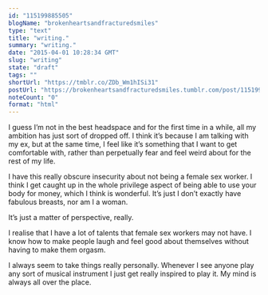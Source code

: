 ```yaml
---
id: "115199885505"
blogName: "brokenheartsandfracturedsmiles"
type: "text"
title: "writing."
summary: "writing."
date: "2015-04-01 10:28:34 GMT"
slug: "writing"
state: "draft"
tags: ""
shortUrl: "https://tmblr.co/ZDb_Wm1hISi31"
postUrl: "https://brokenheartsandfracturedsmiles.tumblr.com/post/115199885505/writing"
noteCount: "0"
format: "html"
---
```


I guess I’m not in the best headspace and for the first time in a while, all my ambition has just sort of dropped off. I think it’s because I am talking with my ex, but at the same time, I feel like it’s something that I want to get comfortable with, rather than perpetually fear and feel weird about for the rest of my life. 

I have this really obscure insecurity about not being a female sex worker. I think I get caught up in the whole privilege aspect of being able to use your body for money, which I think is wonderful. It’s just I don’t exactly have fabulous breasts, nor am I a woman. 

It’s just a matter of perspective, really. 

I realise that I have a lot of talents that female sex workers may not have. I know how to make people laugh and feel good about themselves without having to make them orgasm. 

I always seem to take things really personally. Whenever I see anyone play any sort of musical instrument I just get really inspired to play it. My mind is always all over the place.
